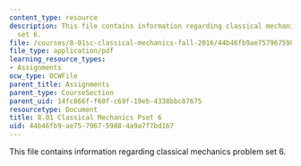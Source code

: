 ```yaml
---
content_type: resource
description: This file contains information regarding classical mechanics problem
  set 6.
file: /courses/8-01sc-classical-mechanics-fall-2016/44b46fb9ae75796759884a9a7f7bd167_MIT8_01F16_pset6.pdf
file_type: application/pdf
learning_resource_types:
- Assignments
ocw_type: OCWFile
parent_title: Assignments
parent_type: CourseSection
parent_uid: 14fc866f-f60f-c69f-19eb-4338bbc87675
resourcetype: Document
title: 8.01 Classical Mechanics Pset 6
uid: 44b46fb9-ae75-7967-5988-4a9a7f7bd167
---
```

This file contains information regarding classical mechanics problem set 6.